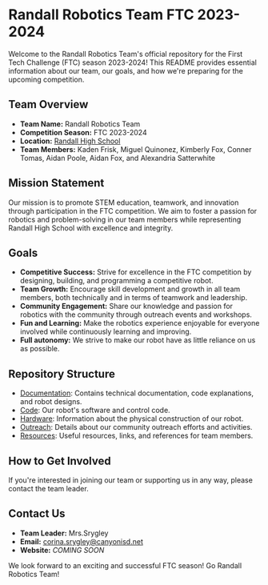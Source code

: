 # Randall Robotics Team FTC 2023-2024

Welcome to the Randall Robotics Team's official repository for the First Tech Challenge (FTC) season 2023-2024! This README provides essential information about our team, our goals, and how we're preparing for the upcoming competition.

## Team Overview

- **Team Name:** Randall Robotics Team
- **Competition Season:** FTC 2023-2024
- **Location:** [Randall High School](http://rhs.canyonisd.net)
- **Team Members:** Kaden Frisk, Miguel Quinonez, Kimberly Fox, Conner Tomas, Aidan Poole, Aidan Fox, and Alexandria Satterwhite

## Mission Statement

Our mission is to promote STEM education, teamwork, and innovation through participation in the FTC competition. We aim to foster a passion for robotics and problem-solving in our team members while representing Randall High School with excellence and integrity.

## Goals

- **Competitive Success:** Strive for excellence in the FTC competition by designing, building, and programming a competitive robot.
- **Team Growth:** Encourage skill development and growth in all team members, both technically and in terms of teamwork and leadership.
- **Community Engagement:** Share our knowledge and passion for robotics with the community through outreach events and workshops.
- **Fun and Learning:** Make the robotics experience enjoyable for everyone involved while continuously learning and improving.
- **Full autonomy:** We strive to make our robot have as little reliance on us as possible.

## Repository Structure

- [Documentation](/documentation): Contains technical documentation, code explanations, and robot designs.
- [Code](/code): Our robot's software and control code.
- [Hardware](/hardware): Information about the physical construction of our robot.
- [Outreach](/outreach): Details about our community outreach efforts and activities.
- [Resources](/resources): Useful resources, links, and references for team members.

## How to Get Involved

If you're interested in joining our team or supporting us in any way, please contact the team leader.

## Contact Us

- **Team Leader:** Mrs.Srygley
- **Email:** corina.srygley@canyonisd.net
- **Website:** *COMING SOON*


We look forward to an exciting and successful FTC season! Go Randall Robotics Team!
